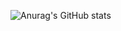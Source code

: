 ![Anurag's GitHub stats](https://github-readme-stats.vercel.app/api?username=DEV-MICO&show_icons=true&theme=github_dark )

